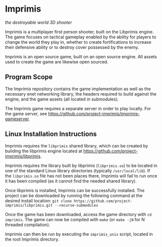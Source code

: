 # Imprimis

*the destroyable world 3D shooter*

Imprimis is a multiplayer first person shooter, built on the Libprimis engine.
The game focuses on tactical gameplay enabled by the ability for players to change
the world they play in, whether to create fortifications to increase their defensive
ability or to destroy cover possessed by the enemy.

Imprimis is an open source game, built on an open source engine. All assets used
to create the game are likewise open sourced.

## Program Scope

The Imprimis repository contains the game implementation as well as the necessary
enet networking library, the headers required to build against the engine, and the
game assets (all located in submodules).

The Imprimis game requires a separate server in order to play locally. For the
game server, see https://github.com/project-imprimis/imprimis-gameserver.

## Linux Installation Instructions

Imprimis requires the `libprimis` shared library, which can be created by building
the libprimis engine located at https://github.com/project-imprimis/libprimis.

Imprimis requires the library built by libprimis (`libprimis.so`) to be located in
one of the standard Linux library directories (typically `/usr/local/lib`). If the
`libprimis.so` file has not been places there, Imprimis will fail to run once it
has been compiled (as it cannot find the needed shared library).

Once libprimis is installed, Imprimis can be successfully installed. The project
can be downloaded by running the following command at the desired install location:
`git clone https://github.com/project-imprimis/libprimis.git --recurse-submodules`

Once the game has been downloaded, access the game directory with `cd imprimis`.
The game can now be compiled with `make` (or `make -jN` for N threaded compilation).

Imprimis can then be run by executing the `imprimis_unix` script, located in the
root Imprimis directory.
